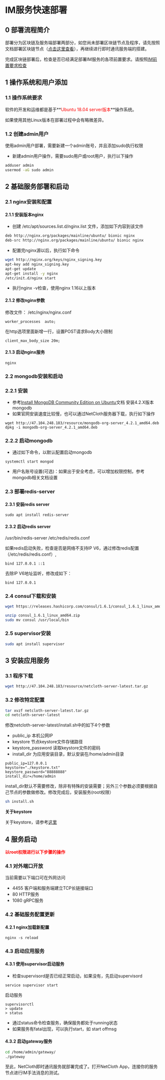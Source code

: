 # IM服务快速部署

## 0 部署流程简介

部署分为区块链及服务端部署两部分，如您尚未部署区块链节点及程序，请先按照文档部署区块链节点（[点击这里查看](../get-started/how-to-join-testnet.md)），再继续进行即时通讯服务端的搭建。

完成区块链部署后，检查是否已经满足部署IM服务的各项前置要求。请按照[IM前置要求检查](./im-prerequisite.md)

## 1 操作系统和用户添加

### 1.1 操作系统要求

软件的开发和运维都是基于**<font color=red>Ubuntu 18.04 server版本</font>**操作系统。

如果使用其他Linux版本在部署过程中会有略微差异。

### 1.2 创建admin用户

使用admin用户部署，需要新建一个admin账号，并且添加sudo执行权限

* 新建admin用户操作，需要sudo用户或root用户，执行以下操作

```bash
adduser admin
usermod -aG sudo admin
```

## 2 基础服务部署和启动

### 2.1 nginx安装和配置

#### 2.1.1 安装版本nginx

* 创建 /etc/apt/sources.list.d/nginx.list 文件，添加如下内容到该文件
  
```bash
deb http://nginx.org/packages/mainline/ubuntu/ bionic nginx
deb-src http://nginx.org/packages/mainline/ubuntu/ bionic nginx
```

* 配置完nginx源以后，执行如下命令
  
```bash
wget http://nginx.org/keys/nginx_signing.key
apt-key add nginx_signing.key
apt-get update
apt-get install -y nginx
/etc/init.d/nginx start
```

* 执行nginx -v检查，使用nginx 1.16以上版本

#### 2.1.2 修改nginx参数
修改文件： /etc/nginx/nginx.conf

```
worker_processes  auto;
```

在http选项里面新增一行，设置POST请求Body大小限制

```
client_max_body_size 20m;
```

#### 2.1.3 启动nginx服务

```
nginx
```

### 2.2 mongodb安装和启动

### 2.2.1 安装

* 参考[Install MongoDB Community Edition on Ubuntu](https://docs.mongodb.com/manual/tutorial/install-mongodb-on-ubuntu/#install-mongodb-community-edition-using-deb-packages)文档 安装4.2.X版本 mongodb 
* 如果官网安装速度比较慢，也可以通过NetCloth服务器下载，执行如下操作

``` shell
wget http://47.104.248.183/resource/mongodb-org-server_4.2.1_amd64.deb
dpkg -i mongodb-org-server_4.2.1_amd64.deb
```

### 2.2.2 启动mongodb

* 通过如下命令，以默认配置启动mongodb

```
systemctl start mongod
```

* 用户名账号设置(可选)：如果出于安全考虑，可以增加权限控制，参考mongodb相关文档设置

### 2.3 部署redis-server

#### 2.3.1 安装redis server

```
sudo apt install redis-server
```

#### 2.3.2 启动redis server

/usr/bin/redis-server /etc/redis/redis.conf

如果redis启动失败，检查是否是网络不支持IP V6，通过修改redis配置（/etc/redis/redis.conf）,
 
 ```
 bind 127.0.0.1 ::1
 ```
 去除IP V6地址监听，修改成如下：
 
 ```
 bind 127.0.0.1
 ```

### 2.4 consul下载和安装

```bash
wget https://releases.hashicorp.com/consul/1.6.1/consul_1.6.1_linux_amd64.zip

unzip consul_1.6.1_linux_amd64.zip
sudo mv consul /usr/local/bin
```

### 2.5 supervisor安装

```bash
sudo apt install supervisor
```

## 3 安装应用服务

### 3.1 程序下载

```bash
wget http://47.104.248.183/resource/netcloth-server-latest.tar.gz
```

### 3.2 修改特定配置

```bash
tar xvzf netcloth-server-latest.tar.gz
cd netcloth-server-latest
```

修改netcloth-server-latest/install.sh中的如下4个参数

* public_ip 本机公网IP
* keystore  节点keystore文件存储路径
* keystore_password 读取keystore文件的密码
* install_dir 为应用安装目录，默认安装在/home/admin目录

```
public_ip=127.0.0.1
keystore="./keystore.txt"
keystore_password="88888888"
install_dir=/home/admin
```

install_dir默认不需要修改，除非有特殊的安装需要；另外三个参数必须要根据自己节点的参数做修改。修改完成后，安装服务(root权限）

```bash
sh install.sh
```

**关于keystore**

关于keystore，请参考[这里](../advanced/keys.md)

## 4 服务启动

**<font color=red>以root权限进行以下步骤的操作</font>**

### 4.1 对外端口开放

当前需要以下端口可在外网访问

* 4455 客户端和服务端建立TCP长链接端口
* 80   HTTP服务
* 1080 gRPC服务

### 4.2 基础服务配置更新

#### 4.2.1 nginx加载新配置

```
nginx -s reload
```

### 4.3 启动应用服务

#### 4.3.1 使用supervisor启动服务

* 检查supervisord是否已经正常启动，如果没有，先启动supervisord

```bash
service supervisor start
```

启动服务

```
supervisorctl
> update
> status
```

* 通过status命令检查服务，确保服务都处于running状态
* 如果服务有fatal出现，可以执行start，如 start offmsg

#### 4.3.2 启动gateway服务

```bash
cd /home/admin/gateway/
./gateway
```

至此，NetCloth即时通讯服务就部署完成了。打开NetCloth App，连接你的服务节点进行IM手法消息的测试。
